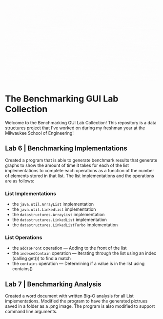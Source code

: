 
![Bucks](assets/banners.gif)

# The Benchmarking GUI Lab Collection
Welcome to the Benchmarking GUI Lab Collection! This repository is a data structures project that I've worked on during my freshman year at the Milwaukee School of Engineering!

## Lab 6 | Benchmarking Implementations
Created a program that is able to generate benchmark results that generate graphs to show the amount of time it takes for each of the list implementations to complete each operations as a function of the number of elements stored in that list. The list implementations and the operations are as follows:

### List Implementations
* the ```java.util.ArrayList``` implementation
* the ```java.util.Linkedlist``` implementation
* the ```datastructures.ArrayList``` implementation
* the ```datastructures.LinkedList``` implementation
* the ```datastructures.LinkedListTurbo``` implementation

### List Operations 
* the ```addToFront``` operation — Adding to the front of the list
* the ```indexedContain``` operation — Iterating through the list using an index (calling get()) to find a match
* the ```contains``` operation — Determining if a value is in the list using contains()

## Lab 7 | Benchmarking Analysis
Created a word document with written Big-O analysis for all List implementations. Modified the program to have the generated pictrues saved in a folder as a .png image. The program is also modified to support command line arguments. 


